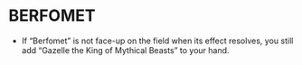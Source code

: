 # BERFOMET

*   If “Berfomet” is not face-up on the field when its effect resolves, you still add “Gazelle the King of Mythical Beasts” to your hand.

